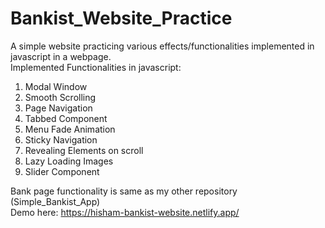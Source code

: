 # Bankist_Website_Practice
 
A simple website practicing various effects/functionalities implemented in javascript in a webpage.<br />
Implemented Functionalities in javascript:

   1. Modal Window
   2. Smooth Scrolling
   3. Page Navigation
   4. Tabbed Component
   5. Menu Fade Animation
   6. Sticky Navigation
   7. Revealing Elements on scroll
   8. Lazy Loading Images
   9. Slider Component
 
 Bank page functionality is same as my other repository (Simple_Bankist_App)<br />
Demo here: https://hisham-bankist-website.netlify.app/
